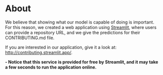 # About
We believe that showing what our model is capable of doing is important. For this reason, we created a web application using [Streamlit](https://streamlit.io/), where users can provide a repository URL, and we give the predictions for their CONTRIBUTING.md file. 

If you are interested in our application, give it a look at: http://contributing.streamlit.app/. 

**- Notice that this service is provided for free by Streamlit, and it may take a few seconds to run the application online.**

